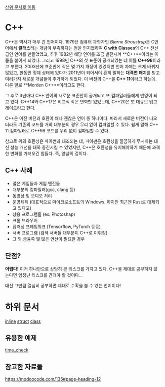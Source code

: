 [상위 문서로 이동](../README.md)

# C++

C++은 역사가 매우 긴 언어이다. 1979년 컴퓨터 과학자인 *Bjarne Stroustrup*은 C언어에서 **클래스**라는 개념이 부족하다는 점을 인지했하여 **C with Classes**의 C++ 전신급인 언어를 만들었었고, 추후 1982년 해당 언어를 조금 발전시켜 **C++**이라는 이름을 붙이게 되었다. 그리고 1998년 C++의 첫 표준이 공개되었는 데 이를 **C++98**이라고 부른다. 2003년에 표준안에 작은 몇 가지 개정이 있었지만 언어 자체는 크게 바뀌지 않았고, 한동안 정체 상태에 있다가 2011년이 되어서야 흔히 말하는 **대격변 패치**를 받고 여러가지 새로운 개념들이 추가하게 되었다. 이 버전의 C++을 **C++ 11**이라고 하는데, 다른 말로 **Morden C++**이라고도 한다.

그 후로 3년마다 C++ 언어의 새로운 표준안이 공개되고 또 컴파일러들에게 반영이 되고 있다. C++14와 C++17은 비교적 작은 변화만 있었는데, C++20은 또 대규모 업그레이드라고 한다.

C++은 이전 버전과 호환이 꽤나 괜찮은 언어 중 하나이다. 따라서 새로운 버전이 나오더라도 기존의 코드를 거의 대부분의 경우 무리 없이 컴파일할 수 있다. 쉽게 말해 C++ 11 컴파일러로 C++98 코드를 무리 없이 컴파일할 수 있다.

참고로 위의 호환성은 파이썬과 대조되는 데, 파이썬은 호환성을 깔끔하게 무시하는 대신 성능 개선을 대폭 증진시킬 수 있었지만, C++은 호환성을 유지해야하기 때문에 과격한 변화를 가져오긴 힘들다. 즉, 양날의 검이다.

## C++ 사례

- 많은 게임들과 게임 엔진들
- 대부분의 컴파일러(gcc, clang 등)
- 동영상 및 오디오 처리
- 운영체제 (대표적으로 마이크로소프트의 Windows. 하지만 최근엔 Rust로 대체되고 있다고)
- 상용 프로그램들 (ex: Photoshap)
- 크롬 브라우저
- 딥러닝 프레임워크 (Tensorflow, PyTorch 등등)
- 서버 프로그램 (검색 서버들 대부분이 C++로 이뤄짐)
- 그 외 금융쪽 및 많은 연산이 필요한 경우

## 단점?

**어렵다!** 이거 하나만으로 상당히 큰 리스크를 가지고 있다. C++을 제대로 공부하지 않는다면 엄청난 리스크를 견뎌야 할 것이다...

대신 그만큼 열심히 공부하면 제대로 수확을 볼 수 있는 언어이다!


# 하위 문서

[inline](concept/inline.md)
[struct](concept/struct.md)
[class](concept/class.md)

## 유용한 예제

[time_check](code/timeCheck/timeCheck.cc)

## 참고한 자료들
https://modoocode.com/135#page-heading-12